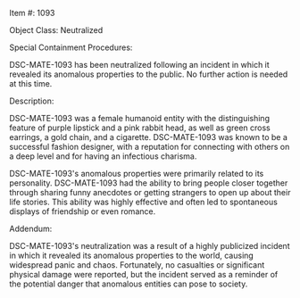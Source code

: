 Item #: 1093

Object Class: Neutralized

Special Containment Procedures:

DSC-MATE-1093 has been neutralized following an incident in which it revealed its anomalous properties to the public. No further action is needed at this time.

Description:

DSC-MATE-1093 was a female humanoid entity with the distinguishing feature of purple lipstick and a pink rabbit head, as well as green cross earrings, a gold chain, and a cigarette. DSC-MATE-1093 was known to be a successful fashion designer, with a reputation for connecting with others on a deep level and for having an infectious charisma.

DSC-MATE-1093's anomalous properties were primarily related to its personality. DSC-MATE-1093 had the ability to bring people closer together through sharing funny anecdotes or getting strangers to open up about their life stories. This ability was highly effective and often led to spontaneous displays of friendship or even romance.

Addendum:

DSC-MATE-1093's neutralization was a result of a highly publicized incident in which it revealed its anomalous properties to the world, causing widespread panic and chaos. Fortunately, no casualties or significant physical damage were reported, but the incident served as a reminder of the potential danger that anomalous entities can pose to society.